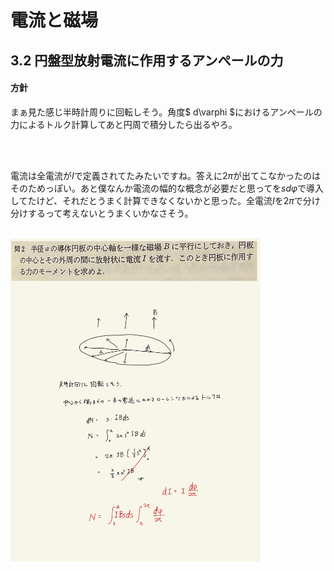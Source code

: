 <script type="text/javascript" async src="https://cdnjs.cloudflare.com/ajax/libs/mathjax/2.7.7/MathJax.js?config=TeX-MML-AM_CHTML">

</script>

<script type="text/x-mathjax-config">
 MathJax.Hub.Config({
 tex2jax: {
 inlineMath: [['$', '$'] ],
 displayMath: [ ['$$','$$'], ["\\[","\\]"] ]
 }
 });
</script>

# 電流と磁場
## 3.2 円盤型放射電流に作用するアンぺールの力

#### 方針

まぁ見た感じ半時計周りに回転しそう。角度$ d\varphi $におけるアンペールの力によるトルク計算してあと円周で積分したら出るやろ。

<br>
<br>

電流は全電流が$I$で定義されてたみたいですね。答えに$2\pi$が出てこなかったのはそのためっぽい。あと僕なんか電流の幅的な概念が必要だと思ってを$sd\varphi$で導入してたけど、それだとうまく計算できなくないかと思った。全電流$I$を$2\pi$で分け分けするって考えないとうまくいかなさそう。
<br>
<br>

<img width="400" alt="ecmf-1" src="./images/ecmf-3.jpg">